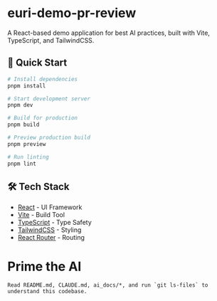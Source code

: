 # euri-demo-pr-review

A React-based demo application for best AI practices, built with Vite, TypeScript, and TailwindCSS. 

## 🚀 Quick Start

```bash
# Install dependencies
pnpm install

# Start development server
pnpm dev 

# Build for production
pnpm build

# Preview production build
pnpm preview

# Run linting
pnpm lint
```

## 🛠️ Tech Stack

- [React](https://react.dev/) - UI Framework
- [Vite](https://vitejs.dev/) - Build Tool
- [TypeScript](https://www.typescriptlang.org/) - Type Safety
- [TailwindCSS](https://tailwindcss.com/) - Styling
- [React Router](https://reactrouter.com/) - Routing

# Prime the AI

```
Read README.md, CLAUDE.md, ai_docs/*, and run `git ls-files` to understand this codebase.
```

